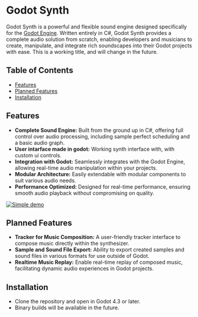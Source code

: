 # Godot Synth

Godot Synth is a powerful and flexible sound engine designed specifically for the [Godot Engine](https://godotengine.org/). Written entirely in C#, Godot Synth provides a complete audio solution from scratch, enabling developers and musicians to create, manipulate, and integrate rich soundscapes into their Godot projects with ease.
This is a working title, and will change in the future.

## Table of Contents

- [Features](#features)
- [Planned Features](#planned-features)
- [Installation](#installation)

## Features

- **Complete Sound Engine:** Built from the ground up in C#, offering full control over audio processing, including sample perfect scheduling and a basic audio graph.
- **User intarface made in godot:** Working synth interface with, with custom ui controls.
- **Integration with Godot:** Seamlessly integrates with the Godot Engine, allowing real-time audio manipulation within your projects.
- **Modular Architecture:** Easily extendable with modular components to suit various audio needs.
- **Performance Optimized:** Designed for real-time performance, ensuring smooth audio playback without compromising on quality.

[![Simple demo](https://img.youtube.com/vi/mkEPPdgmaqw/0.jpg)](https://www.youtube.com/watch?v=mkEPPdgmaqw)


## Planned Features

- **Tracker for Music Composition:** A user-friendly tracker interface to compose music directly within the synthesizer.
- **Sample and Sound File Export:** Ability to export created samples and sound files in various formats for use outside of Godot.
- **Realtime Music Replay:** Enable real-time replay of composed music, facilitating dynamic audio experiences in Godot projects.

## Installation

- Clone the repository and open in Godot 4.3 or later.
- Binary builds will be available in the future.

